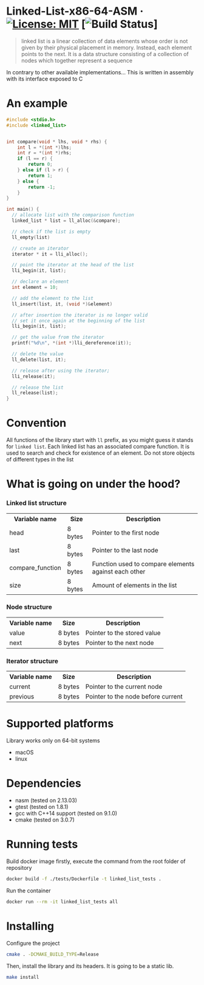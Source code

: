 # Linked-List-x86-64-ASM &middot; [![License: MIT](https://img.shields.io/badge/License-MIT-yellow.svg)](https://opensource.org/licenses/MIT) [![Build Status](https://travis-ci.org/mateuszstompor/Linked-List-x86-64-ASM.svg?branch=master)]

> linked list is a linear collection of data elements whose order is not given by their physical placement in memory. 
> Instead, each element points to the next. 
> It is a data structure consisting of a collection of nodes which together represent a sequence

In contrary to other available implementations... This is written in assembly with its interface exposed to C

# An example
```C
#include <stdio.h>
#include <linked_list>


int compare(void * lhs, void * rhs) {
    int l = *(int *)lhs;
    int r = *(int *)rhs;
    if (l == r) {
        return 0;
    } else if (l > r) {
        return 1;
    } else {
        return -1;
    }
}

int main() {
  // allocate list with the comparison function
  linked_list * list = ll_alloc(&compare);

  // check if the list is empty
  ll_empty(list)

  // create an iterator
  iterator * it = lli_alloc();

  // point the iterator at the head of the list
  lli_begin(it, list);

  // declare an element
  int element = 10;

  // add the element to the list
  ll_insert(list, it, (void *)&element)

  // after insertion the iterator is no longer valid
  // set it once again at the beginning of the list
  lli_begin(it, list);

  // get the value from the iterator
  printf("%d\n", *(int *)lli_dereference(it));

  // delete the value
  ll_delete(list, it);

  // release after using the iterator;
  lli_release(it);

  // release the list
  ll_release(list);
}
```
# Convention
All functions of the library start with `ll` prefix, as you might guess it stands for `linked list`.
Each linked list has an associated compare function.
It is used to search and check for existence of an element.
Do not store objects of different types in the list

# What is going on under the hood?
<h3>Linked list structure</h3>

<table>
    <tr>
        <th>Variable name</th>
        <th>Size</th>
        <th>Description</th>
    </tr>
    <tr>
        <td>head</td>
        <td>8 bytes</td>
        <td>Pointer to the first node</td>
    </tr>
    <tr>
        <td>last</td>
        <td>8 bytes</td>
        <td>Pointer to the last node</td>
    </tr>
    <tr>
        <td>compare_function</td>
        <td>8 bytes</td>
        <td>Function used to compare elements against each other</td>
    </tr>
    <tr>
        <td>size</td>
        <td>8 bytes</td>
        <td>Amount of elements in the list</td>
    </tr>
</table>

<h3>Node structure</h3>

<table>
    <tr>
        <th>Variable name</th>
        <th>Size</th>
        <th>Description</th>
    </tr>
    <tr>
        <td>value</td>
        <td>8 bytes</td>
        <td>Pointer to the stored value</td>
    </tr>
    <tr>
        <td>next</td>
        <td>8 bytes</td>
        <td>Pointer to the next node</td>
    </tr>
</table>

<h3>Iterator structure</h3>

<table>
    <tr>
        <th>Variable name</th>
        <th>Size</th>
        <th>Description</th>
    </tr>
    <tr>
        <td>current</td>
        <td>8 bytes</td>
        <td>Pointer to the current node</td>
    </tr>
    <tr>
        <td>previous</td>
        <td>8 bytes</td>
        <td>Pointer to the node before current</td>
    </tr>
</table>

# Supported platforms
Library works only on 64-bit systems
<ul>
    <li>macOS</li>
    <li>linux</li>
</ul>

# Dependencies
<ul>
    <li>nasm (tested on 2.13.03)</li>
    <li>gtest (tested on 1.8.1)</li>
    <li>gcc with C++14 support (tested on 9.1.0)</li>
    <li>cmake (tested on 3.0.7)</li>
</ul>

# Running tests
Build docker image firstly, execute the command from the root folder of repository
```bash
docker build -f ./tests/Dockerfile -t linked_list_tests .
```

Run the container
```bash
docker run --rm -it linked_list_tests all
```

# Installing
Configure the project
```bash
cmake . -DCMAKE_BUILD_TYPE=Release
```

Then, install the library and its headers. It is going to be a static lib.

```bash
make install
```
